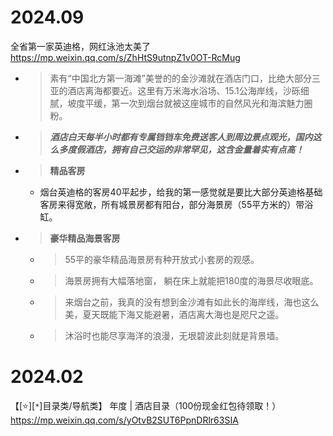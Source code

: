 
# 2024.09

全省第一家英迪格，网红泳池太美了 https://mp.weixin.qq.com/s/ZhHtS9utnpZ1v0OT-RcMug
- > 素有“中国北方第一海滩”美誉的的金沙滩就在酒店门口，比绝大部分三亚的酒店离海都要近。这里有万米海水浴场、15.1公海岸线，沙砾细腻，坡度平缓，第一次到烟台就被这座城市的自然风光和海滨魅力圈粉。
- > ***酒店白天每半小时都有专属铛铛车免费送客人到周边景点观光，国内这么多度假酒店，拥有自己交运的非常罕见，这含金量着实有点高！***
- > **精品客房**
  * 烟台英迪格的客房40平起步，给我的第一感觉就是要比大部分英迪格基础客房来得宽敞，所有城景房都有阳台，部分海景房（55平方米的）带浴缸。
- > **豪华精品海景客房**
  * > 55平的豪华精品海景房有种开放式小套房的观感。
  * > 海景房拥有大幅落地窗， 躺在床上就能把180度的海景尽收眼底。
  * > 来烟台之前，我真的没有想到金沙滩有如此长的海岸线，海也这么美，夏天既能下海又能避暑，酒店离大海也是咫尺之遥。
  * > 沐浴时也能尽享海洋的浪漫，无垠碧波此刻就是背景墙。

# 2024.02

【[:star:][`*`]目录类/导航类】 年度 | 酒店目录（100份现金红包待领取！） https://mp.weixin.qq.com/s/yOtvB2SUT6PpnDRlr63SIA
